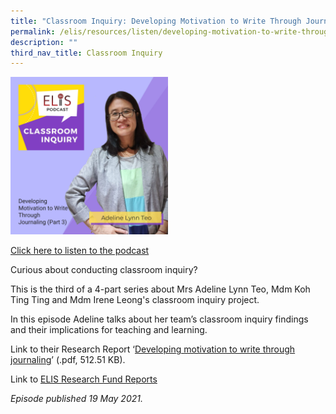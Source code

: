 ```yaml
---
title: "Classroom Inquiry: Developing Motivation to Write Through Journaling (Part 3)"
permalink: /elis/resources/listen/developing-motivation-to-write-through-journaling-part-3/
description: ""
third_nav_title: Classroom Inquiry
---
```

<img src="/images/adeline-3.jpg" 
     style="width:50%">
		 
<a href="https://open.spotify.com/episode/0eXUYvXyKPc7SX5J0VAyBd">Click here to listen to the podcast</a>

Curious about conducting classroom inquiry?   

This is the third of a 4-part series about Mrs Adeline Lynn Teo, Mdm Koh Ting Ting and Mdm Irene Leong's classroom inquiry project.    
  
In this episode Adeline talks about her team’s classroom inquiry findings and their implications for teaching and learning.  

Link to their Research Report ‘[Developing motivation to write through journaling](/files/de-la-salle-primary-school-final-report.pdf)’ (.pdf, 512.51 KB).   
  
Link to [ELIS Research Fund Reports](https://staging.d1wti0p44mqune.amplifyapp.com/elis/resources/read/elis-research-fund-reports)

<em>Episode published 19 May 2021.</em>


